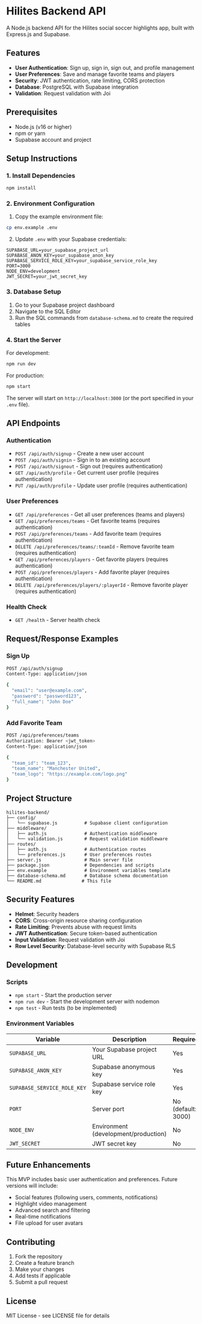 # Hilites Backend API

A Node.js backend API for the Hilites social soccer highlights app, built with Express.js and Supabase.

## Features

- **User Authentication**: Sign up, sign in, sign out, and profile management
- **User Preferences**: Save and manage favorite teams and players
- **Security**: JWT authentication, rate limiting, CORS protection
- **Database**: PostgreSQL with Supabase integration
- **Validation**: Request validation with Joi

## Prerequisites

- Node.js (v16 or higher)
- npm or yarn
- Supabase account and project

## Setup Instructions

### 1. Install Dependencies

```bash
npm install
```

### 2. Environment Configuration

1. Copy the example environment file:

```bash
cp env.example .env
```

2. Update `.env` with your Supabase credentials:

```env
SUPABASE_URL=your_supabase_project_url
SUPABASE_ANON_KEY=your_supabase_anon_key
SUPABASE_SERVICE_ROLE_KEY=your_supabase_service_role_key
PORT=3000
NODE_ENV=development
JWT_SECRET=your_jwt_secret_key
```

### 3. Database Setup

1. Go to your Supabase project dashboard
2. Navigate to the SQL Editor
3. Run the SQL commands from `database-schema.md` to create the required tables

### 4. Start the Server

For development:

```bash
npm run dev
```

For production:

```bash
npm start
```

The server will start on `http://localhost:3000` (or the port specified in your `.env` file).

## API Endpoints

### Authentication

- `POST /api/auth/signup` - Create a new user account
- `POST /api/auth/signin` - Sign in to an existing account
- `POST /api/auth/signout` - Sign out (requires authentication)
- `GET /api/auth/profile` - Get current user profile (requires authentication)
- `PUT /api/auth/profile` - Update user profile (requires authentication)

### User Preferences

- `GET /api/preferences` - Get all user preferences (teams and players)
- `GET /api/preferences/teams` - Get favorite teams (requires authentication)
- `POST /api/preferences/teams` - Add favorite team (requires authentication)
- `DELETE /api/preferences/teams/:teamId` - Remove favorite team (requires authentication)
- `GET /api/preferences/players` - Get favorite players (requires authentication)
- `POST /api/preferences/players` - Add favorite player (requires authentication)
- `DELETE /api/preferences/players/:playerId` - Remove favorite player (requires authentication)

### Health Check

- `GET /health` - Server health check

## Request/Response Examples

### Sign Up

```bash
POST /api/auth/signup
Content-Type: application/json

{
  "email": "user@example.com",
  "password": "password123",
  "full_name": "John Doe"
}
```

### Add Favorite Team

```bash
POST /api/preferences/teams
Authorization: Bearer <jwt_token>
Content-Type: application/json

{
  "team_id": "team_123",
  "team_name": "Manchester United",
  "team_logo": "https://example.com/logo.png"
}
```

## Project Structure

```
hilites-backend/
├── config/
│   └── supabase.js          # Supabase client configuration
├── middleware/
│   ├── auth.js              # Authentication middleware
│   └── validation.js        # Request validation middleware
├── routes/
│   ├── auth.js              # Authentication routes
│   └── preferences.js       # User preferences routes
├── server.js                # Main server file
├── package.json             # Dependencies and scripts
├── env.example              # Environment variables template
├── database-schema.md       # Database schema documentation
└── README.md               # This file
```

## Security Features

- **Helmet**: Security headers
- **CORS**: Cross-origin resource sharing configuration
- **Rate Limiting**: Prevents abuse with request limits
- **JWT Authentication**: Secure token-based authentication
- **Input Validation**: Request validation with Joi
- **Row Level Security**: Database-level security with Supabase RLS

## Development

### Scripts

- `npm start` - Start the production server
- `npm run dev` - Start the development server with nodemon
- `npm test` - Run tests (to be implemented)

### Environment Variables

| Variable                    | Description                          | Required           |
| --------------------------- | ------------------------------------ | ------------------ |
| `SUPABASE_URL`              | Your Supabase project URL            | Yes                |
| `SUPABASE_ANON_KEY`         | Supabase anonymous key               | Yes                |
| `SUPABASE_SERVICE_ROLE_KEY` | Supabase service role key            | Yes                |
| `PORT`                      | Server port                          | No (default: 3000) |
| `NODE_ENV`                  | Environment (development/production) | No                 |
| `JWT_SECRET`                | JWT secret key                       | No                 |

## Future Enhancements

This MVP includes basic user authentication and preferences. Future versions will include:

- Social features (following users, comments, notifications)
- Highlight video management
- Advanced search and filtering
- Real-time notifications
- File upload for user avatars

## Contributing

1. Fork the repository
2. Create a feature branch
3. Make your changes
4. Add tests if applicable
5. Submit a pull request

## License

MIT License - see LICENSE file for details

